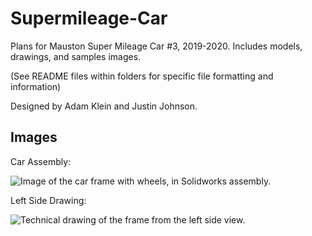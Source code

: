 # Supermileage-Car
Plans for Mauston Super Mileage Car #3, 2019-2020. Includes models, drawings, and samples images.

(See README files within folders for specific file formatting and information)

Designed by Adam Klein and Justin Johnson.

## Images

Car Assembly:

![Image of the car frame with wheels, in Solidworks assembly.](https://github.com/aklein4/Supermileage-Car/blob/main/Sample%20Images/Car%20Assembly%20Advanced.jpg)

Left Side Drawing:

![Technical drawing of the frame from the left side view.](https://github.com/aklein4/Supermileage-Car/blob/main/Sample%20Images/Car%20Left.jpg)
